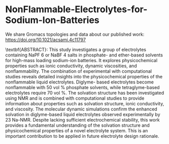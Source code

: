# NonFlammable-Electrolytes-for-Sodium-Ion-Batteries
We share Gromacs topologies and data about our published work: https://doi.org/10.1021/acsami.4c11797

\textbf{ABSTRACT}: This study investigates a group of electrolytes containing NaPF 6 or NaBF 4 salts in phosphate- and ether-based solvents for high-mass loading
sodium-ion batteries. It explores physicochemical properties such as ionic conductivity, dynamic viscosities, and nonflammability. The combination of
experimental with computational studies reveals detailed insights into the physicochemical properties of the nonflammable liquid electrolytes. Diglyme-
based electrolytes become nonflammable with 50 vol % phosphate solvents, while tetraglyme-based electrolytes require 70 vol %. The solvation structure has been
investigated using NMR and is combined with computational studies to provide information about properties such as solvation structure, ionic conductivity, and
viscosity. The molecular dynamic simulations confirm the enhanced solvation in diglyme-based liquid electrolytes observed experimentally by 23 Na-NMR. Despite
lacking sufficient electrochemical stability, this work provides a fundamental understanding of the solvation structure and physicochemical properties of a novel electrolyte system. This is an important
contribution to be applied in future electrolyte design rationale.
